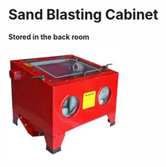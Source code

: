# Sand Blasting Cabinet

**Stored in the back room**

![](../.gitbook/assets/sandblastingcabinet.png)

